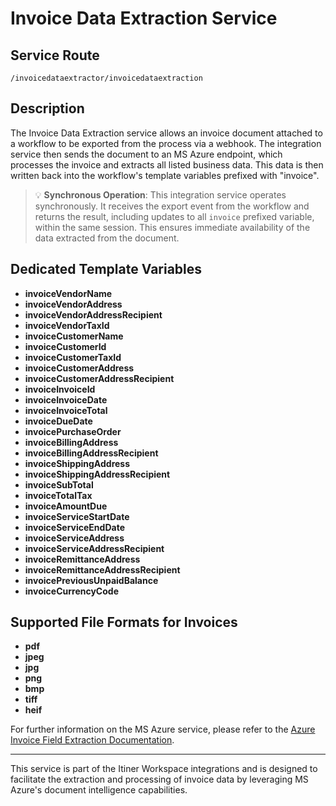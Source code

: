 # Invoice Data Extraction Service

## Service Route
`/invoicedataextractor/invoicedataextraction`

## Description
The Invoice Data Extraction service allows an invoice document attached to a workflow to be exported from the process via a webhook. The integration service then sends the document to an MS Azure endpoint, which processes the invoice and extracts all listed business data. This data is then written back into the workflow's template variables prefixed with "invoice".

> 💡 **Synchronous Operation**: This integration service operates synchronously. It receives the export event from the workflow and returns the result, including updates to all `invoice` prefixed variable, within the same session. This ensures immediate availability of the data extracted from the document.

## Dedicated Template Variables
- **invoiceVendorName**
- **invoiceVendorAddress**
- **invoiceVendorAddressRecipient**
- **invoiceVendorTaxId**
- **invoiceCustomerName**
- **invoiceCustomerId**
- **invoiceCustomerTaxId**
- **invoiceCustomerAddress**
- **invoiceCustomerAddressRecipient**
- **invoiceInvoiceId**
- **invoiceInvoiceDate**
- **invoiceInvoiceTotal**
- **invoiceDueDate**
- **invoicePurchaseOrder**
- **invoiceBillingAddress**
- **invoiceBillingAddressRecipient**
- **invoiceShippingAddress**
- **invoiceShippingAddressRecipient**
- **invoiceSubTotal**
- **invoiceTotalTax**
- **invoiceAmountDue**
- **invoiceServiceStartDate**
- **invoiceServiceEndDate**
- **invoiceServiceAddress**
- **invoiceServiceAddressRecipient**
- **invoiceRemittanceAddress**
- **invoiceRemittanceAddressRecipient**
- **invoicePreviousUnpaidBalance**
- **invoiceCurrencyCode**

## Supported File Formats for Invoices
- **pdf**
- **jpeg**
- **jpg**
- **png**
- **bmp**
- **tiff**
- **heif**

For further information on the MS Azure service, please refer to the [Azure Invoice Field Extraction Documentation](https://learn.microsoft.com/en-us/azure/ai-services/document-intelligence/concept-invoice?view=doc-intel-4.0.0#field-extraction).

---

This service is part of the Itiner Workspace integrations and is designed to facilitate the extraction and processing of invoice data by leveraging MS Azure's document intelligence capabilities.
